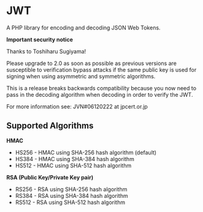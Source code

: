 JWT
===
A PHP library for encoding and decoding JSON Web Tokens.

**Important security notice**

Thanks to Toshiharu Sugiyama!

Please upgrade to 2.0 as soon as possible as previous versions are susceptible to verification bypass attacks if the same public key is used for signing when using asymmetric and symmetric algorithms.

This is a release breaks backwards compatibility because you now need to pass in the decoding algorithm when decoding in order to verify the JWT.

For more information see: JVN#06120222 at jpcert.or.jp


Supported Algorithms
--------------------

**HMAC**

* HS256	- HMAC using SHA-256 hash algorithm (default)
* HS384	- HMAC using SHA-384 hash algorithm
* HS512 - HMAC using SHA-512 hash algorithm

**RSA (Public Key/Private Key pair)**

* RS256 - RSA using SHA-256 hash algorithm
* RS384 - RSA using SHA-384 hash algorithm
* RS512 - RSA using SHA-512 hash algorithm